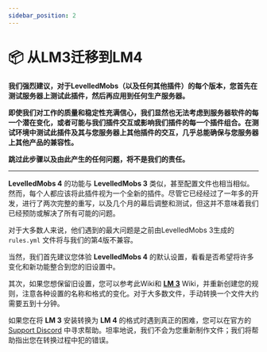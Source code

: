 ```yaml
---
sidebar_position: 2
---
```


# 📦 从LM3迁移到LM4

**我们强烈建议，对于LevelledMobs（以及任何其他插件）的每个版本，您首先在测试服务器上测试此插件，然后再应用到任何生产服务器。**&#x20;

**即使我们对工作的质量和稳定性充满信心，我们显然也无法考虑到服务器软件的每一个潜在变化，或者可能与我们插件交互或影响我们插件的每一个插件组合。在测试环境中测试此插件及其与您服务器上其他插件的交互，几乎总能确保与您服务器上其他产品的兼容性。**

**跳过此步骤以及由此产生的任何问题，将不是我们的责任。**&#x20;

***

**LevelledMobs 4** 的功能与 **LevelledMobs 3** 类似，甚至配置文件也相当相似。然而，每个人都应该将此插件视为一个全新的插件。尽管它已经经过了一年多的开发，进行了两次完整的重写，以及几个月的幕后调整和测试，但这并不意味着我们已经预防或解决了所有可能的问题。

对于大多数人来说，他们遇到的最大问题是之前由LevelledMobs 3生成的 `rules.yml` 文件将与我们的第4版不兼容。

当然，我们首先建议您体验 **LevelledMobs 4** 的默认设置，看看是否希望将许多变化和新功能整合到您的旧设置中。

其次，如果您想保留旧设置，您可以参考此Wiki和 [**LM 3**](https://github.com/ArcanePlugins/LevelledMobs/wiki) Wiki，并重新创建您的规则，注意各种设置的名称和格式的变化。对于大多数文件，手动转换一个文件大约需要五到十分钟。

如果您在将 **LM 3** 安装转换为 **LM 4** 的格式时遇到真正的困难，您可以在官方的 [Support Discord](https://discord.gg/arcaneplugins-752310043214479462) 中寻求帮助。坦率地说，我们不会为您重新制作文件；我们将帮助指出您在转换过程中犯的错误。